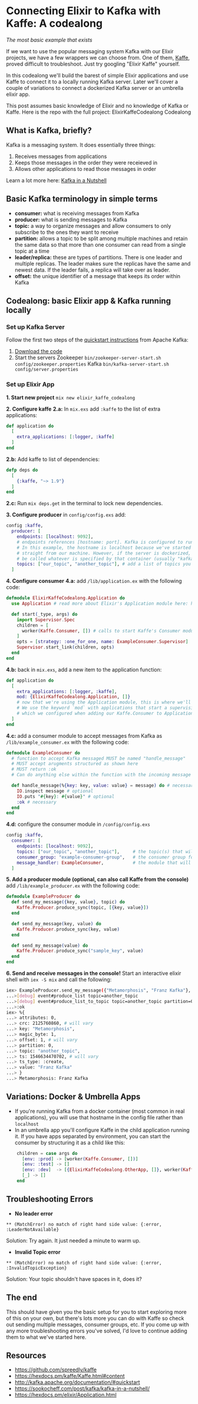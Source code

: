 # Connecting Elixir to Kafka with Kaffe: A codealong
_The most basic example that exists_

If we want to use the popular messaging system Kafka with our Elixir projects, we have a few wrappers we can choose from. One of them, [Kaffe](https://github.com/spreedly/kaffe), proved difficult to troubleshoot. Just try googling "Elixir Kaffe" yourself.

In this codealong we'll build the barest of simple Elixir applications and use Kaffe to connect it to a locally running Kafka server. Later we'll cover a couple of variations to connect a dockerized Kafka server or an umbrella elixir app.

This post assumes basic knowledge of Elixir and no knowledge of Kafka or Kaffe. Here is the repo with the full project: ElixirKaffeCodealong Codealong

## What is Kafka, briefly?
Kafka is a messaging system. It does essentially three things:
1. Receives messages from applications
2. Keeps those messages in the order they were receieved in
3. Allows other applications to read those messages in order

Learn a lot more here: [Kafka in a Nutshell](https://sookocheff.com/post/kafka/kafka-in-a-nutshell/)

## Basic Kafka terminology in simple terms
- **consumer:** what is receiving messages from Kafka
- **producer:** what is sending messages to Kafka
- **topic:** a way to organize messages and allow consumers to only subscribe to the ones they want to receive
- **partition:** allows a topic to be split among multiple machines and retain the same data so that more than one consumer can read from a single topic at a time
- **leader/replica:** these are types of partitions. There is one leader and multiple replicas. The leader makes sure the replicas have the same and newest data. If the leader fails, a replica will take over as leader.
- **offset:** the unique identifier of a message that keeps its order within Kafka

## Codealong: basic Elixir app & Kafka running locally

### Set up Kafka Server
Follow the first two steps of the [quickstart instructions](http://kafka.apache.org/documentation/#quickstart) from Apache Kafka:
1. [Download the code](https://www.apache.org/dyn/closer.cgi?path=/kafka/2.1.0/kafka_2.11-2.1.0.tgz)
2. Start the servers
Zookeeper
`bin/zookeeper-server-start.sh config/zookeeper.properties`
Kafka
`bin/kafka-server-start.sh config/server.properties`

### Set up Elixir App

**1. Start new project**
`mix new elixir_kaffe_codealong`

**2. Configure kaffe**
**2.a:** In `mix.exs` add `:kaffe` to the list of extra applications:
```elixir
def application do
  [
    extra_applications: [:logger, :kaffe]
  ]
end
```

**2.b:** Add kaffe to list of dependencies:
```elixir
defp deps do
  [
    {:kaffe, "~> 1.9"}
  ]
end  
```

**2.c:** Run `mix deps.get` in the terminal to lock new dependencies.

**3. Configure producer**
in `config/config.exs` add:
```elixir
config :kaffe,
  producer: [
    endpoints: [localhost: 9092],
    # endpoints references [hostname: port]. Kafka is configured to run on port 9092.
    # In this example, the hostname is localhost because we've started the Kafka server
    # straight from our machine. However, if the server is dockerized, the hostname will
    # be called whatever is specified by that container (usually "kafka")
    topics: ["our_topic", "another_topic"], # add a list of topics you plan to produce messages to
  ]
```

**4. Configure consumer**
**4.a:** add `/lib/application.ex` with the following code:
```elixir
defmodule ElixirKaffeCodealong.Application do
  use Application # read more about Elixir's Application module here: https://hexdocs.pm/elixir/Application.html

  def start(_type, args) do
    import Supervisor.Spec
    children = [
      worker(Kaffe.Consumer, []) # calls to start Kaffe's Consumer module
    ]
    opts = [strategy: :one_for_one, name: ExampleConsumer.Supervisor]
    Supervisor.start_link(children, opts)
  end
end
```
**4.b:** back in `mix.exs`, add a new item to the application function:
```elixir
def application do
  [
    extra_applications: [:logger, :kaffe],
    mod: {ElixirKaffeCodealong.Application, []}
    # now that we're using the Application module, this is where we'll tell it to start.
    # We use the keyword `mod` with applications that start a supervision tree,
    # which we configured when adding our Kaffe.Consumer to Application above.
  ]
end
```
**4.c:** add a consumer module to accept messages from Kafka as `/lib/example_consumer.ex` with the following code:
```elixir
defmodule ExampleConsumer do
  # function to accept Kafka messaged MUST be named "handle_message"
  # MUST accept arugments structured as shown here
  # MUST return :ok
  # Can do anything else within the function with the incoming message

  def handle_message(%{key: key, value: value} = message) do # necessary
    IO.inspect message # optional
    IO.puts "#{key}: #{value}" # optional
    :ok # necessary
  end
end
```
**4.d:** configure the consumer module in `/config/config.exs`
```elixir
config :kaffe,
  consumer: [
    endpoints: [localhost: 9092],               
    topics: ["our_topic", "another_topic"],     # the topic(s) that will be consumed
    consumer_group: "example-consumer-group",   # the consumer group for tracking offsets in Kafka
    message_handler: ExampleConsumer,           # the module that will process messages
  ]
```

**5. Add a producer module (optional, can also call Kaffe from the console)**
add `/lib/example_producer.ex` with the following code:
```elixir
defmodule ExampleProducer do
  def send_my_message({key, value}, topic) do
    Kaffe.Producer.produce_sync(topic, [{key, value}])
  end

  def send_my_message(key, value) do
    Kaffe.Producer.produce_sync(key, value)
  end

  def send_my_message(value) do
    Kaffe.Producer.produce_sync("sample_key", value)
  end
end
```

**6. Send and receive messages in the console!**
Start an interactive elixir shell with `iex -S mix` and call the following:
```sh
iex> ExampleProducer.send_my_message({"Metamorphosis", "Franz Kafka"}, "another_topic")
...>[debug] event#produce_list topic=another_topic
...>[debug] event#produce_list_to_topic topic=another_topic partition=0
...>:ok
iex> %{
...> attributes: 0,
...> crc: 2125760860, # will vary
...> key: "Metamorphosis",
...> magic_byte: 1,
...> offset: 1, # will vary
...> partition: 0,
...> topic: "another_topic",
...> ts: 1546634470702, # will vary
...> ts_type: :create,
...> value: "Franz Kafka"
...> }
...> Metamorphosis: Franz Kafka
```

## Variations: Docker & Umbrella Apps
- If you're running Kafka from a docker container (most common in real applications), you will use that hostname in the config file rather than `localhost`
- In an umbrella app you'll configure Kaffe in the child application running it. If you have apps separated by environment, you can start the consumer by structuring it as a child like this:
```elixir
    children = case args do
      [env: :prod] -> [worker(Kaffe.Consumer, [])]
      [env: :test] -> []
      [env: :dev]  -> [{ElixirKaffeCodealong.OtherApp, []}, worker(Kaffe.Consumer, [])] # note that it is not a tuple
      [_] -> []
    end
```

## Troubleshooting Errors
- **No leader error**
```
** (MatchError) no match of right hand side value: {:error, :LeaderNotAvailable}
```
Solution: Try again. It just needed a minute to warm up.

- **Invalid Topic error**
```
** (MatchError) no match of right hand side value: {:error, :InvalidTopicException}
```
Solution: Your topic shouldn't have spaces in it, does it?

## The end
This should have given you the basic setup for you to start exploring more of this on your own, but there's lots more you can do with Kaffe so check out sending multiple messages, consumer groups, etc. If you come up with any more troubleshooting errors you've solved, I'd love to continue adding them to what we've started here.

## Resources
- https://github.com/spreedly/kaffe
- https://hexdocs.pm/kaffe/Kaffe.html#content
- http://kafka.apache.org/documentation/#quickstart
- https://sookocheff.com/post/kafka/kafka-in-a-nutshell/
- https://hexdocs.pm/elixir/Application.html
